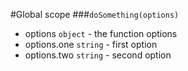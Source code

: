 #Global scope
<a name="doSomething"></a>
###`doSomething(options)`

- options `object` - the function options
- options.one `string` - first option
- options.two `string` - second option

